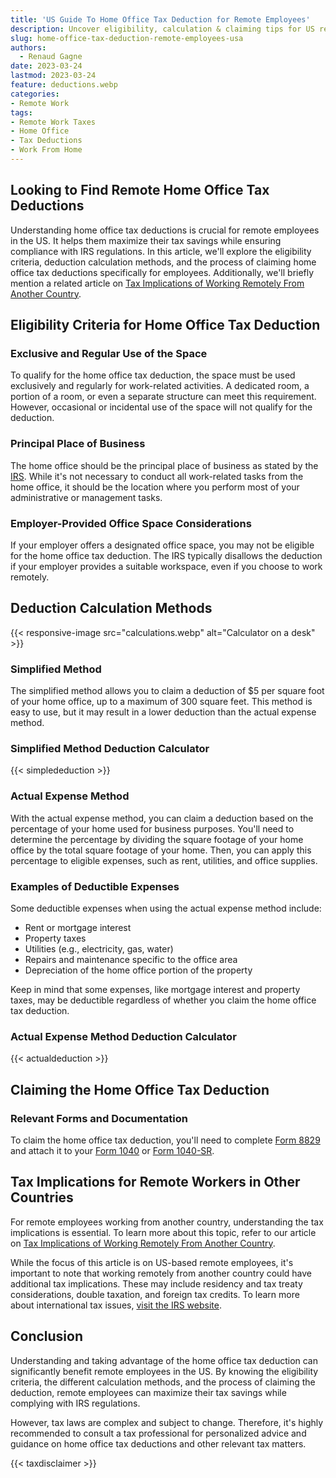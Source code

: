 ```yaml
---
title: 'US Guide To Home Office Tax Deduction for Remote Employees'
description: Uncover eligibility, calculation & claiming tips for US remote workers' home office tax deductions.
slug: home-office-tax-deduction-remote-employees-usa
authors:
  - Renaud Gagne
date: 2023-03-24
lastmod: 2023-03-24
feature: deductions.webp
categories:
- Remote Work
tags:
- Remote Work Taxes
- Home Office
- Tax Deductions
- Work From Home
---
```

## Looking to Find Remote Home Office Tax Deductions

Understanding home office tax deductions is crucial for remote employees in the US. It helps them maximize their tax savings while ensuring compliance with IRS regulations. In this article, we'll explore the eligibility criteria, deduction calculation methods, and the process of claiming home office tax deductions specifically for employees. Additionally, we'll briefly mention a related article on [Tax Implications of Working Remotely From Another Country](https://www.remoteunbound.com/blog/remote-work-tax-implications-another-country/).

## Eligibility Criteria for Home Office Tax Deduction

### Exclusive and Regular Use of the Space

To qualify for the home office tax deduction, the space must be used exclusively and regularly for work-related activities. A dedicated room, a portion of a room, or even a separate structure can meet this requirement. However, occasional or incidental use of the space will not qualify for the deduction.

### Principal Place of Business

The home office should be the principal place of business as stated by the [IRS](https://www.irs.gov/businesses/small-businesses-self-employed/home-office-deduction). While it's not necessary to conduct all work-related tasks from the home office, it should be the location where you perform most of your administrative or management tasks.

### Employer-Provided Office Space Considerations

If your employer offers a designated office space, you may not be eligible for the home office tax deduction. The IRS typically disallows the deduction if your employer provides a suitable workspace, even if you choose to work remotely.

## Deduction Calculation Methods
{{< responsive-image src="calculations.webp" alt="Calculator on a desk" >}}
### Simplified Method

The simplified method allows you to claim a deduction of $5 per square foot of your home office, up to a maximum of 300 square feet. This method is easy to use, but it may result in a lower deduction than the actual expense method.

### Simplified Method Deduction Calculator

{{< simplededuction >}}

### Actual Expense Method

With the actual expense method, you can claim a deduction based on the percentage of your home used for business purposes. You'll need to determine the percentage by dividing the square footage of your home office by the total square footage of your home. Then, you can apply this percentage to eligible expenses, such as rent, utilities, and office supplies.

### Examples of Deductible Expenses

Some deductible expenses when using the actual expense method include:

*   Rent or mortgage interest
*   Property taxes
*   Utilities (e.g., electricity, gas, water)
*   Repairs and maintenance specific to the office area
*   Depreciation of the home office portion of the property

Keep in mind that some expenses, like mortgage interest and property taxes, may be deductible regardless of whether you claim the home office tax deduction.

### Actual Expense Method Deduction Calculator
{{< actualdeduction >}}

## Claiming the Home Office Tax Deduction

### Relevant Forms and Documentation

To claim the home office tax deduction, you'll need to complete [Form 8829](https://www.irs.gov/pub/irs-pdf/f8829.pdf) and attach it to your [Form 1040](https://www.irs.gov/pub/irs-pdf/f1040.pdf) or [Form 1040-SR](https://www.irs.gov/pub/irs-pdf/f1040sr.pdf).

## Tax Implications for Remote Workers in Other Countries

For remote employees working from another country, understanding the tax implications is essential. To learn more about this topic, refer to our article on [Tax Implications of Working Remotely From Another Country](https://www.remoteunbound.com/blog/remote-work-tax-implications-another-country/).

While the focus of this article is on US-based remote employees, it's important to note that working remotely from another country could have additional tax implications. These may include residency and tax treaty considerations, double taxation, and foreign tax credits. To learn more about international tax issues, [visit the IRS website](https://www.irs.gov/individuals/international-taxpayers).

## Conclusion

Understanding and taking advantage of the home office tax deduction can significantly benefit remote employees in the US. By knowing the eligibility criteria, the different calculation methods, and the process of claiming the deduction, remote employees can maximize their tax savings while complying with IRS regulations.

However, tax laws are complex and subject to change. Therefore, it's highly recommended to consult a tax professional for personalized advice and guidance on home office tax deductions and other relevant tax matters.

{{< taxdisclaimer >}}
